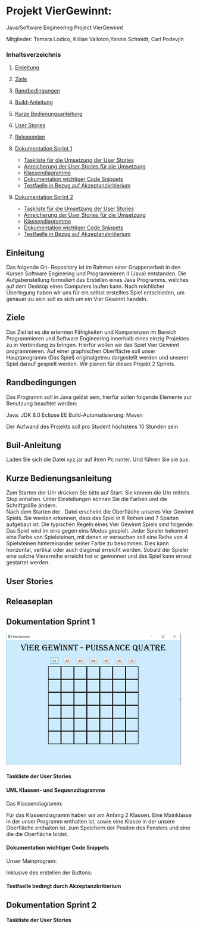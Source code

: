# Projekt VierGewinnt:

Java/Software Engineering Project VierGewinnt



Mitglieder: Tamara Lodico, Killian Valloton,Yannis Schmidt, Carl Podevjin


### Inhaltsverzeichnis

1. [Einleitung](#einleitung)
1. [Ziele](#ziele)
1. [Randbedingungen](#randbedingungen)
1. [Build-Anleitung](#buil-anleitung)
1. [Kurze Bedienungsanleitung](#kurze-bedienungsanleitung)
1. [User Stories](#user-stories)
1. [Releaseplan](#releaseplan)
1. [Dokumentation Sprint 1](#dokumentation-sprint-1)
    + [Taskliste für die Umsetzung der User Stories](#taskliste-für-die-umsetzung-der-user-stories)
    + [Anreicherung der User Stories für die Umsetzung](#anreicherung-der-user-stories-für-die-Umsetzung)
    + [Klassendiagramme](#klassendiagramme)
    + [Dokumentation wichtiger Code Snippets](#dokumentation-wichtiger-code-snippets)
    + [Testfaelle in Bezug auf Akzeptanzkritierium](#testfaelle-in-bezug-auf-akzeptanzkritierium)
    
1. [Dokumentation Sprint 2](#dokumentation-sprint-2)
    + [Taskliste für die Umsetzung der User Stories](#taskliste-für-die-umsetzung-der-user-stories)
    + [Anreicherung der User Stories für die Umsetzung](#anreicherung-der-user-stories-für-die-Umsetzung)
    + [Klassendiagramme](#klassendiagramme)
    + [Dokumentation wichtiger Code Snippets](#dokumentation-wichtiger-code-snippets)
    + [Testfaelle in Bezug auf Akzeptanzkritierium](#testfaelle-in-bezug-auf-akzeptanzkritierium)
    



## Einleitung 

Das folgende Git- Repository ist im Rahmen einer Gruppenarbeit in den Kursen Software Engieering und Programmieren II (Java) entstanden.
Die Aufgabenstellung formuliert das Erstellen eines Java Programms, welches auf dem Desktop eines Computers laufen kann. Nach reichlicher Überlegung haben wir uns für ein selbst erstelltes Spiel entschieden, um genauer zu sein soll es sich um ein Vier Gewinnt handeln.

## Ziele

Das Ziel ist es die erlernten Fähigkeiten und Kompetenzen im Bereich Programmieren und Software Engineering innerhalb eines einzig Projektes zu in Verbindung zu bringen. Hierfür wollen wir das Spiel Vier Gewinnt programmieren. Auf einer graphischen Oberfläche soll unser Hauptprogramm (Das Spiel) originalgetreu dargestellt werden und unserer Spiel darauf gespielt werden. Wir planen für dieses Projekt 2 Sprints.

## Randbedingungen

Das Programm soll in Java gelöst sein, hierfür sollen folgende Elemente zur Benutzung beachtet werden:

Java: JDK 8.0 
Eclipse EE
Build-Automatisierung: Maven

Der Aufwand des Projekts soll pro Student höchstens 10 Stunden sein

## Buil-Anleitung

Laden Sie sich die Datei xyz.jar auf ihren Pc runter. Und führen Sie sie aus.

## Kurze Bedienungsanleitung

Zum Starten der Uhr drücken Sie bitte auf Start. Sie können die Uhr mittels Stop anhalten. Unter Einstellungen können Sie die Farben und die Schriftgröße ändern.  
Nach dem Starten der . Datei erscheint die Oberfläche unseres Vier Gewinnt Spiels. Sie werden erkennen, dass das Spiel in 6 Reihen und 7 Spalten aufgebaut ist. Die typischen Regeln eines Vier Gewinnt Spiels sind folgende: Das Spiel wird im eins gegen eins Modus gespielt. Jeder Spieler bekommt eine Farbe von Spielsteinen, mit denen er versuchen soll eine Reihe von 4 Spielsteinen hintereinander seiner Farbe zu bekommen. Dies kann horizontal, vertikal oder auch diagonal erreicht werden. Sobald der Spieler eine solche Viererreihe erreicht hat er gewonnen und das Spiel kann erneut gestartet werden. 

## User Stories

## Releaseplan

## Dokumentation Sprint 1
![Bild Oberfläche1](Oberfläche1.PNG)
#### Taskliste der User Stories

#### UML Klassen- und Sequenzdiagramme

Das Klassendiagramm:

Für das Klassendiagramm haben wir am Anfang 2 Klassen. Eine Mainklasse in der unser Programm enthalten ist, sowie eine Klasse in der unsere Oberfläche enthalten ist.
zum Speichern der Positon des Fensters und eine die die Oberfläche bildet. 


#### Dokumentation wichtiger Code Snippets
Unser Mainprogram: 

Inklusive des erstellen der Buttons:

#### Testfaelle bedingt durch Akzeptanzkritierium
## Dokumentation Sprint 2
#### Taskliste der User Stories
